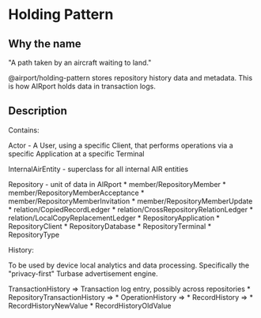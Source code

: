 # Holding Pattern

## Why the name 

"A path taken by an aircraft waiting to land."

@airport/holding-pattern stores repository history data and metadata.
This is how AIRport holds data in transaction logs.

## Description

Contains:

Actor   -   A User, using a specific Client, that performs operations via
a specific Application at a specific Terminal 

InternalAirEntity   - superclass for all internal AIR entities

Repository  - unit of data in AIRport
    *   member/RepositoryMember
    *   member/RepositoryMemberAcceptance
    *   member/RepositoryMemberInvitation
    *   member/RepositoryMemberUpdate
    *   relation/CopiedRecordLedger
    *   relation/CrossRepositoryRelationLedger
    *   relation/LocalCopyReplacementLedger
    *   RepositoryApplication
    *   RepositoryClient
    *   RepositoryDatabase
    *   RepositoryTerminal
    *   RepositoryType

History:

To be used by device local analytics and data processing.  Specifically the
"privacy-first" Turbase advertisement engine.


TransactionHistory =>   Transaction log entry, possibly across repositories
    *   RepositoryTransactionHistory =>
        *   OperationHistory =>
            *   RecordHistory =>
                *   RecordHistoryNewValue
                *   RecordHistoryOldValue

